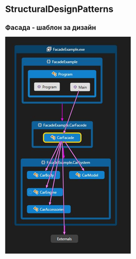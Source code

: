 # StructuralDesignPatterns

## Фасада - шаблон за дизайн

![Facade pattern](/FacadeExample/CodeMap-Facade.JPG?raw=truea)
